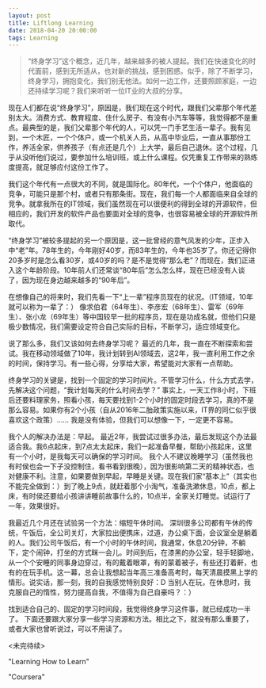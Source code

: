 ```yaml
---
layout: post
title: Liftlong Learning
date: 2018-04-20 20:00:00
tags: Learning
---
```


> “终身学习”这个概念，近几年，越来越多的被人提起。我们在快速变化的时代面前，感到无所适从，也对新的挑战，感到困惑。似乎，除了不断学习，终身学习，拥抱变化，我们别无他法。如何一边工作，还要照顾家庭，一边还持续学习呢？我们来听听一位IT业的大叔的分享。

现在人们都在说“终身学习”，原因是，我们现在这个时代，跟我们父辈那个年代差别太大。消费方式、教育程度、住什么房子、有没有小汽车等等，我觉得都不是重点。最典型的是，我们父辈那个年代的人，可以凭一门手艺生活一辈子。我有见到，一个木匠，一个个体户，或一个机关人员，从高中毕业后，一直从事那份工作，养活全家，供养孩子（有点还是几个）上大学，最后自己退休。这个过程，几乎从没听他们说过，要参加什么培训班，或上什么课程。仅凭重复工作带来的熟练度提高，就足够应付这份工作了。

我们这个年代有一点很大的不同，就是国际化。80年代，一个个体户，他面临的竞争，可能只是那个村，或者只有那条街。现在，我们每一个人都面临来自全球的竞争。就拿我所在的IT领域，我们虽然现在可以很便利的得到全球的开源软件，但相应的，我们开发的软件产品也要面对全球的竞争，也很容易被全球的开源软件所取代。

“终身学习”被较多提起的另一个原因是，这一批曾经的意气风发的少年，正步入中“老”年。78年生的，今年刚好40岁，而83年生的，今年也35岁了。你还记得你20多岁时是怎么看30岁，或40岁的吗？是不是觉得“那么老”？而现在，我们正进入这个年龄阶段。10年前人们还常谈“80年后”怎么怎么样，现在已经没有人谈了，因为现在身边越来越多的“90年后”。

在想像自己的将来时，我们先看一下“上一辈”程序员现在的状况。（IT领域，10年就可以称为一辈了：）
像求伯君（64年生）、李彦宏（68年生）、雷军（69年生）、张小龙（69年生）等中国较早一批的程序员，现在是功成名就，但他们只是极少数情况，我们需要设定符合自己实际的目标，不断学习，适应领域变化。

说了那么多，我们又该如何去终身学习呢？
最近的几年，我一直在不断探索和尝试。我在移动领域做了10年，我计划转到AI领域去，这2年，我一直利用工作之余的时间，保持学习。有一些心得，分享给大家，希望能对大家有一点帮助。

终身学习的关键是，找到一个固定的学习时间片。不管学习什么，什么方式去学，先解决这个问题，“我计划每天的什么时间去学？”
事实上，一天工作8小时，下班后还要料理家务，照看小孩，每天要找到1-2个小时的固定时段去学习，真的不是那么容易。如果你有2个小孩（自从2016年二胎政策实施以来，IT界的同仁似乎很喜欢这个政策）...... 我是没有体验，但我们可以想像一下，一定更不容易。

我个人的解决办法是：早起。
最近2年，我尝试过很多办法，最后发现这个办法最适合我。我6点起床，到7点太太起床，我们一起准备早餐，帮助小孩起床，这里有一个小时，是我每天可以确保的学习时间。
我个人不建议晚睡学习（虽然我也有时侯也会一下子没控制住，看书看到很晚），因为很影响第二天的精神状态，也对健康不利。注意，如果要做到早起，早睡是关键。现在我们家“基本上”（其实也不能完全做到：）到了晚上9点，就赶着那个小淘气，准备洗漱休息，10点，都上床，有时侯还要给小孩讲讲睡前故事什么的，10点半，全家关灯睡觉。试运行了一年，效果很好。

我最近几个月还在试验另一个方法：缩短午休时间。
深圳很多公司都有午休的传统，午饭后，全公司关灯，大家拉出便携床，过道，办公桌下面，会议室全是躺着的人。我们公司午饭后，有一个小时的午休时间，我通常，休息20分钟，不躺下，定个闹钟，打坐的方式眯一会儿。时间到后，在漆黑的办公室，轻手轻脚地，从一个个安睡的同事身边穿过，有的戴着眼罩，有的蒙着被子，有些还打着鼾，也有的在玩手机。这一幕，总会让我想起当年高三准备高考时，每天清晨摸黑上学的情形。说实话，那一刻，我的自我感觉特别良好：D 当别人在玩，在休息时，我克服自己的惰性，努力提高自我，不值得为自己自豪吗？：）

找到适合自己的、固定的学习时间段，我觉得终身学习这件事，就已经成功一半了。
下面还要跟大家分享一些学习资源和方法。相比之下，就没有那么重要了，或者大家也曾听说过，可以不用读了。

<未完待续>

"Learning How to Learn"

"Coursera"


